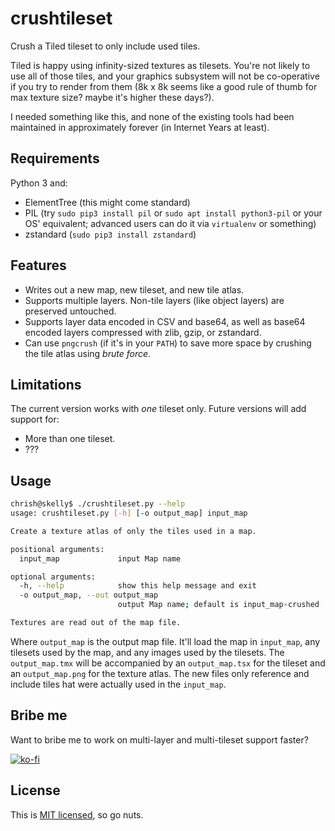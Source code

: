 # crushtileset

Crush a Tiled tileset to only include used tiles.

Tiled is happy using infinity-sized textures as tilesets. You're not likely to
use all of those tiles, and your graphics subsystem will not be co-operative if
you try to render from them (8k x 8k seems like a good rule of thumb for max
texture size? maybe it's higher these days?).

I needed something like this, and none of the existing tools had been
maintained in approximately forever (in Internet Years at least).

## Requirements

Python 3 and:

* ElementTree (this might come standard)
* PIL (try `sudo pip3 install pil` or `sudo apt install python3-pil` or your OS'
  equivalent; advanced users can do it via `virtualenv` or something)
* zstandard (`sudo pip3 install zstandard`)

## Features

* Writes out a new map, new tileset, and new tile atlas.
* Supports multiple layers. Non-tile layers (like object layers) are
  preserved untouched.
* Supports layer data encoded in CSV and base64, as well as base64 encoded
  layers compressed with zlib, gzip, or zstandard.
* Can use `pngcrush` (if it's in your `PATH`) to save more space by crushing
  the tile atlas using *brute force*.

## Limitations

The current version works with *one* tileset only. Future versions will add
support for:

* More than one tileset.
* ???

## Usage

```sh
chrish@skelly$ ./crushtileset.py --help
usage: crushtileset.py [-h] [-o output_map] input_map

Create a texture atlas of only the tiles used in a map.

positional arguments:
  input_map             input Map name

optional arguments:
  -h, --help            show this help message and exit
  -o output_map, --out output_map
                        output Map name; default is input_map-crushed

Textures are read out of the map file.
```

Where `output_map` is the output map file. It'll load the map in `input_map`,
any tilesets used by the map, and any images used by the tilesets. The
`output_map.tmx` will be accompanied by an `output_map.tsx` for the tileset and
an `output_map.png` for the texture atlas. The new files only reference and
include tiles hat were actually used in the `input_map`.

## Bribe me

Want to bribe me to work on multi-layer and multi-tileset support faster?

[![ko-fi](https://ko-fi.com/img/githubbutton_sm.svg)](https://ko-fi.com/U7U541Y8C)

## License

This is [MIT licensed](LICENSE.md), so go nuts.

